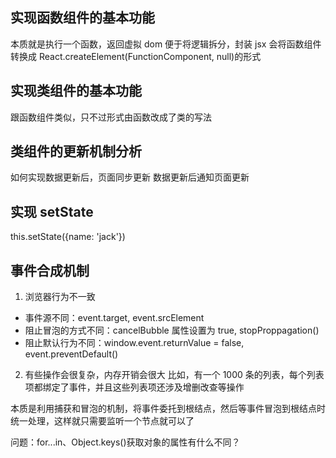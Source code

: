 ## 实现函数组件的基本功能

本质就是执行一个函数，返回虚拟 dom
便于将逻辑拆分，封装
jsx 会将函数组件转换成 React.createElement(FunctionComponent, null)的形式

## 实现类组件的基本功能

跟函数组件类似，只不过形式由函数改成了类的写法

## 类组件的更新机制分析

如何实现数据更新后，页面同步更新
数据更新后通知页面更新

## 实现 setState

this.setState({name: 'jack'})

## 事件合成机制

1. 浏览器行为不一致

- 事件源不同：event.target, event.srcElement
- 阻止冒泡的方式不同：cancelBubble 属性设置为 true, stopProppagation()
- 阻止默认行为不同：window.event.returnValue = false, event.preventDefault()

2. 有些操作会很复杂，内存开销会很大
   比如，有一个 1000 条的列表，每个列表项都绑定了事件，并且这些列表项还涉及增删改查等操作

本质是利用捕获和冒泡的机制，将事件委托到根结点，然后等事件冒泡到根结点时统一处理，这样就只需要监听一个节点就可以了

问题：for...in、Object.keys()获取对象的属性有什么不同？
